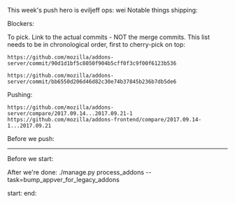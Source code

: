 This week's push hero is eviljeff
ops: wei
Notable things shipping:


Blockers:

To pick.  Link to the actual commits - NOT the merge commits.  This list needs
to be in chronological order, first to cherry-pick on top:

    https://github.com/mozilla/addons-server/commit/90d1d1bf5c8050f904b5cff0f3c9f00f6123b536

    https://github.com/mozilla/addons-server/commit/bb6550d206d46d82c30e74b37845b236b7db5de6


Pushing:

    https://github.com/mozilla/addons-server/compare/2017.09.14...2017.09.21-1
    https://github.com/mozilla/addons-frontend/compare/2017.09.14-1...2017.09.21


Before we push:

-------------------------------------------------------------------------------
Before we start:


After we're done:
    ./manage.py process_addons -- task=bump_appver_for_legacy_addons

start:
end:


